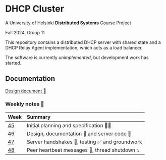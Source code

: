 # DHCP Cluster

A University of Helsinki **Distributed Systems** Course Project

Fall 2024, Group 11

This repository contains a distributed DHCP server with shared state and a DHCP Relay Agent implementation, which acts as a load balancer.

The software is currently _unimplemented_, but development work has started.

## Documentation

[Design document :paperclip:](doc/design.md)

### Weekly notes :notebook_with_decorative_cover:

| Week                | Summary                                                                          |
| :------------------ | :------------------------------------------------------------------------------- |
| [45](doc/week45.md) | Initial planning and specification :busts_in_silhouette::speech_balloon:         |
| [46](doc/week46.md) | Design, documentation :closed_book: and server code :rocket:                     |
| [47](doc/week47.md) | Server handshakes :raised_hands:, testing :white_check_mark: and groundwork      |
| [48](doc/week48.md) | Peer heartbeat messages :revolving_hearts:, thread shutdown :arrow_heading_down: |
